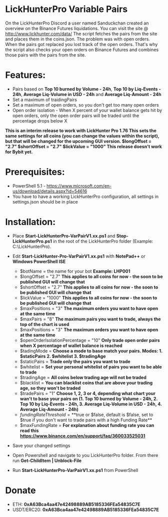 # LickHunterPro Variable Pairs

On the LickHunterPro Discord a user named Sanduckchan created an overview on the Binance Futures liquidations. You can visit the site @ http://www.lickhunter.com/data/
The script fetches the pairs from the site and places them in the coins.json. The problem was with open orders. When the pairs got replaced you lost track of the open orders. That's why the script also checks your open orders on Binance Futures and combines those pairs with the pairs from the site.

# Features:
- Pairs based on **Top 10 burned by Volume - 24h**, **Top 10 by Liq-Events - 24h**, **Average Liq-Volume in USD - 24h** and **Average Liq-Amount - 24h**
- Set a maximum of traidingPairs
- Set a maximum of open orders, so you don't get too many open orders
- Open order isolation - When X percent of your wallet balance gets hit by open orders, only the open order pairs will be traded until the percentage drops below X

**This is an interim release to work with LickHunter Pro 1.76
This sets the same settings for all coins (you can change the values within the script), but that will be changed for the upcoming GUI version.
$longOffset = "2.7"
$shortOffset = "2.7"
$lickValue = "1000"
This release doesn't work for Bybit yet.**

# Prerequisites:
- PowerShell 5.1 - https://www.microsoft.com/en-us/download/details.aspx?id=54616
- You have to have a working LickHunterPro configuration, all settings in settings.json should be in place

# Installation:
- Place **Start-LickHunterPro-VarPairV1.xx.ps1** and **Stop-LickHunterPro.ps1** in the root of the LickHunterPro folder (Example: C:\LickHunterPro\).
- Edit **Start-LickHunter-Pro-VarPairV1.xx.ps1** with **NotePad++** or **Windows PowerShell ISE**
  - $botName = the name for your bot **Example: LHP001**
  - $longOffset = "2.7" **This applies to all coins for now - the soon to be published GUI will change that**
  - $shortOffset = "2.7" **This applies to all coins for now - the soon to be published GUI will change that**
  - $lickValue = "1000" **This applies to all coins for now - the soon to be published GUI will change that**
  - $maxPositions = "3" **The maximum orders you want to have open at the same time**
  - $maxPairs = "8" **The maximum pairs you want to trade, always the top of the chart is used**
  - $maxPositions = "3" **The maximum orders you want to have open at the same time**
  - $openOrderIsolationPercentage = "10" **Only trade open order pairs when X percentage of wallet balance is reached**
  - $tadingMode = **Choose a mode to base match your pairs. Modes: 1. $staticPairs 2. $whitelist 3. $tradingAge**
  - $staticPairs = **Trade only the pairs you want to trade**
  - $whitelist = **Set your personal whitelist of pairs you want to be able to trade**
  - $tradingAge = **All coins below trading age will not be traded**
  - $blacklist = **You can blacklist coins that are above your trading age, so they won't be traded**
  - $tradePairs = "1" **Choose 1, 2, 3 or 4, depending what chart your wan't to base your pairs on (1. Top 10 burned by Volume - 24h, 2. Top 10 by Liq-Events - 24h, 3. Average Liq-Volume in USD - 24h, 4. Average Liq-Amount - 24h)**
  - $fundingRateThreshold = **$true or $false, default is $false, set to $true if you don't want to trade pairs with a high Funding Rate**
  - $maxFundingRate = **For explanation about funding rate you can read this https://www.binance.com/en/support/faq/360033525031**  

- Save your changed settings
- Open Powershell and navigate to you LickHunterPro folder. From there run **Get-ChildItem | Unblock-File**
- Run **Start-LickHunterPro-VarPairV1.xx.ps1** from PowerShell

# Donate
- ETH: **0xA63Bca4aa47e42498889AB5185336FEa54835C7E**
- USDT/ERC20: **0xA63Bca4aa47e42498889AB5185336FEa54835C7E**
